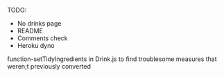 TODO: 
- No drinks page
- README
- Comments check
- Heroku dyno



function-setTidyIngredients in Drink.js to find troublesome measures that weren;t previously converted